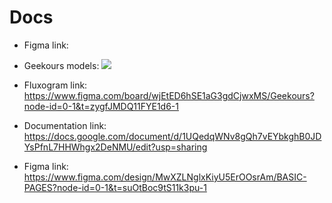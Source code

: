 # Docs


- Figma link:

- Geekours models: <img src="https://private-user-images.githubusercontent.com/125659214/405000143-e6fb3caf-7a97-4cf9-bdc1-6a581d264df2.png?jwt=eyJhbGciOiJIUzI1NiIsInR5cCI6IkpXVCJ9.eyJpc3MiOiJnaXRodWIuY29tIiwiYXVkIjoicmF3LmdpdGh1YnVzZXJjb250ZW50LmNvbSIsImtleSI6ImtleTUiLCJleHAiOjE3Mzc0MDU3NTEsIm5iZiI6MTczNzQwNTQ1MSwicGF0aCI6Ii8xMjU2NTkyMTQvNDA1MDAwMTQzLWU2ZmIzY2FmLTdhOTctNGNmOS1iZGMxLTZhNTgxZDI2NGRmMi5wbmc_WC1BbXotQWxnb3JpdGhtPUFXUzQtSE1BQy1TSEEyNTYmWC1BbXotQ3JlZGVudGlhbD1BS0lBVkNPRFlMU0E1M1BRSzRaQSUyRjIwMjUwMTIwJTJGdXMtZWFzdC0xJTJGczMlMkZhd3M0X3JlcXVlc3QmWC1BbXotRGF0ZT0yMDI1MDEyMFQyMDM3MzFaJlgtQW16LUV4cGlyZXM9MzAwJlgtQW16LVNpZ25hdHVyZT05MmEzZTJjZWI4Y2E3YzIzOWRkNWVlNjg4NzFiMTU0ZDAxZDczOTcxNjMxY2NhN2UxZjY4MmYwOTkxOTQ0NWJmJlgtQW16LVNpZ25lZEhlYWRlcnM9aG9zdCJ9.gpSP2vEdP87HjbefDe4FHy-SifYdGck7fTWMMmobdyg"></img>

- Fluxogram link: https://www.figma.com/board/wjEtED6hSE1aG3gdCjwxMS/Geekours?node-id=0-1&t=zygfJMDQ11FYE1d6-1

- Documentation link: https://docs.google.com/document/d/1UQedqWNv8gQh7vEYbkghB0JDYsPfnL7HHWhgx2DeNMU/edit?usp=sharing

- Figma link: https://www.figma.com/design/MwXZLNglxKiyU5ErOOsrAm/BASIC-PAGES?node-id=0-1&t=suOtBoc9tS11k3pu-1
